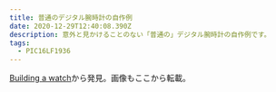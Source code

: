 ```yaml
---
title: 普通のデジタル腕時計の自作例
date: 2020-12-29T12:40:08.390Z
description: 意外と見かけることのない「普通の」デジタル腕時計の自作例です。
tags:
  - PIC16LF1936
---
```

[Building a watch](http://joesul.li/van/watch/)から発見。画像もここから転載。
